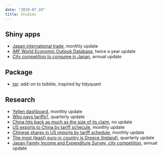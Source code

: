```yaml
---
date: "2019-07-24"
title: Studies
---
```


## Shiny apps

* [Japan international trade](https://mitsuoxv.shinyapps.io/jp-trade/), monthly update
* [IMF World Economic Outlook Database](https://mitsuoxv.shinyapps.io/imf-weo/), twice a year update
* [City competition to consume in Japan](https://mitsuoxv.shinyapps.io/jp-household/), annual update

## Package

* [tqr](https://github.com/mitsuoxv/tqr): add-on to tsibble, inspired by tidyquant

## Research

* [Yellen dashboard](https://github.com/mitsuoxv/yellen-dashboard/blob/master/README.md), monthly update
* [Who pays tariffs?](https://github.com/mitsuoxv/us-tariffs-on-china/blob/master/Who-pays.md), quarterly update
* [China hits back as much as the size of its claim](https://github.com/mitsuoxv/us-tariffs-on-china/blob/master/China-hits-back3.md), no update
* [US exports to China by tariff schecule](https://github.com/mitsuoxv/us-tariffs-on-china/blob/master/China-hits-back.md), monthly update
* [Chinese shares in US imports by tariff schedule](https://github.com/mitsuoxv/us-tariffs-on-china/blob/master/README.md), monthly update
* [The most (least) euro-ic country is Greece (Ireland)](https://github.com/mitsuoxv/euro-or-not-gdp/blob/master/README.md), quarterly update
* [Japan Family Income and Expenditure Survey, city competition](https://github.com/mitsuoxv/jp-household/blob/master/README.md), annual update



